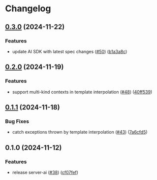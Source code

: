 # Changelog

## [0.3.0](https://github.com/launchdarkly/dotnet-core/compare/LaunchDarkly.ServerSdk.Ai-v0.2.0...LaunchDarkly.ServerSdk.Ai-v0.3.0) (2024-11-22)


### Features

* update AI SDK with latest spec changes ([#50](https://github.com/launchdarkly/dotnet-core/issues/50)) ([b1a3a8c](https://github.com/launchdarkly/dotnet-core/commit/b1a3a8c8e8be0c0cc092ad5329b33a07019e8119))

## [0.2.0](https://github.com/launchdarkly/dotnet-core/compare/LaunchDarkly.ServerSdk.Ai-v0.1.1...LaunchDarkly.ServerSdk.Ai-v0.2.0) (2024-11-19)


### Features

* support multi-kind contexts in template interpolation ([#48](https://github.com/launchdarkly/dotnet-core/issues/48)) ([40ff539](https://github.com/launchdarkly/dotnet-core/commit/40ff5393d28033808bd026144921bd87198fa93a))

## [0.1.1](https://github.com/launchdarkly/dotnet-core/compare/LaunchDarkly.ServerSdk.Ai-v0.1.0...LaunchDarkly.ServerSdk.Ai-v0.1.1) (2024-11-18)


### Bug Fixes

* catch exceptions thrown by template interpolation ([#43](https://github.com/launchdarkly/dotnet-core/issues/43)) ([7a6cfd5](https://github.com/launchdarkly/dotnet-core/commit/7a6cfd503f517b5a024d4746d4fc5bfcd1a4ba69))

## 0.1.0 (2024-11-12)


### Features

* release server-ai ([#38](https://github.com/launchdarkly/dotnet-core/issues/38)) ([cf07fef](https://github.com/launchdarkly/dotnet-core/commit/cf07fef86f6ce86ed2e76f2a9f7115617f0e0738))
